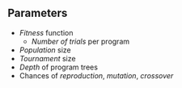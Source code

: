 ## Parameters

* _Fitness_ function
    * _Number of trials_ per program
* _Population_ size
* _Tournament_ size
* _Depth_ of program trees
* Chances of _reproduction_, _mutation_, _crossover_
